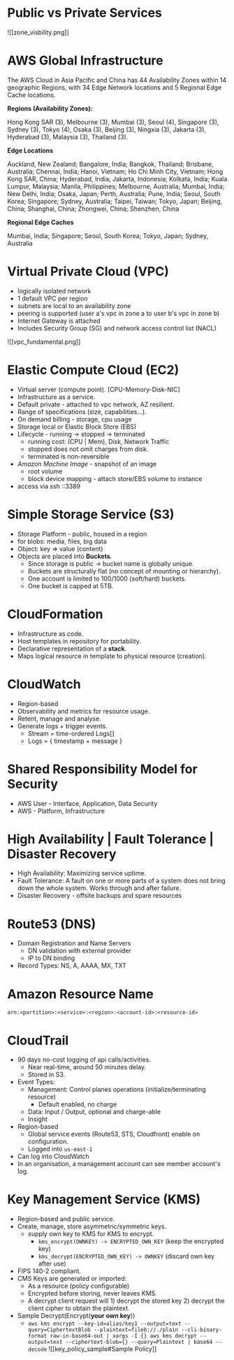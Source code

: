 
# Public vs Private Services

![[zone_visbility.png]]
# AWS Global Infrastructure

The AWS Cloud in Asia Pacific and China has 44 Availability Zones within 14 geographic Regions, with 34 Edge Network locations and 5 Regional Edge Cache locations.

**Regions (Availability Zones):**

Hong Kong SAR (3), Melbourne (3), Mumbai (3), Seoul (4), Singapore (3), Sydney (3), Tokyo (4), Osaka (3), Beijing (3), Ningxia (3), Jakarta (3), Hyderabad (3), Malaysia (3), Thailand (3).

**Edge Locations**

Auckland, New Zealand; Bangalore, India; Bangkok, Thailand; Brisbane, Australia; Chennai, India; Hanoi, Vietnam; Ho Chi Minh City, Vietnam; Hong Kong SAR, China; Hyderabad, India; Jakarta, Indonesia; Kolkata, India; Kuala Lumpur, Malaysia; Manila, Philippines; Melbourne, Australia; Mumbai, India; New Delhi, India; Osaka, Japan; Perth, Australia; Pune, India; Seoul, South Korea; Singapore; Sydney, Australia; Taipei, Taiwan; Tokyo, Japan; Beijing, China; Shanghai, China; Zhongwei, China; Shenzhen, China

**Regional Edge Caches**

Mumbai, India; Singapore; Seoul, South Korea; Tokyo, Japan; Sydney, Australia

# Virtual Private Cloud (VPC)
- logically isolated network
- 1 default VPC per region
- subnets are local to an availability zone
- peering is supported (user a's vpc in zone a to user b's vpc in zone b)
- Internet Gateway is attached
- Includes Security Group (SG) and network access control list (NACL)

![[vpc_fundamental.png]]

# Elastic Compute Cloud (EC2)

- Virtual server (compute point). [CPU-Memory-Disk-NIC]
- Infrastructure as a service.
- Default private - attached to vpc network, AZ resilient.
- Range of specifications (size, capabilities...).
- On demand billing - storage, cpu usage
- Storage local or Elastic Block Store (EBS)
- Lifecycle - running -> stopped -> terminated
	- running cost: (CPU | Mem), Disk, Network Traffic
	- stopped does not omit charges from disk.
	- terminated is non-reversible
- *Amazon Machine Image* - snapshot of an image
	- root volume
	- block device mapping - attach store/EBS volume to instance
- access via ssh ::3389

# Simple Storage Service (S3)
- Storage Platform - public, housed in a region
- for blobs: media, files, big data
- Object: key => value (content)
- Objects are placed into **Buckets**. 
	- Since storage is public -> bucket name is globally unique.
	- Buckets are structurally flat (no concept of mounting or hierarchy).
	- One account is limited to 100/1000 (soft/hard) buckets.
	- One bucket is capped at 5TB.

# CloudFormation
- Infrastructure as code.
- Host templates in repository for portability.
- Declarative representation of a **stack**.
- Maps logical resource in template to physical resource (creation).

# CloudWatch
- Region-based
- Observability and metrics for resource usage.
- Retent, manage and analyse.
- Generate logs + trigger events.
	- Stream = time-ordered Logs[]
	- Logs = { timestamp + message }


# Shared Responsibility Model for Security

- AWS User - Interface, Application, Data Security
- AWS - Platform, Infrastructure


# High Availability | Fault Tolerance | Disaster Recovery
- High Availability: Maximizing service uptime.
- Fault Tolerance: A fault on one or more parts of a system does not bring down the whole system. Works through and after failure.
- Disaster Recovery - offsite backups and spare resources

# Route53 (DNS)

- Domain Registration and Name Servers
	- DN validation with external provider
	- IP to DN binding
- Record Types: NS, A, AAAA, MX, TXT

# Amazon Resource Name

`arn:<partition>:<service>:<region>:<account-id>:<resource-id>`


# CloudTrail
- 90 days no-cost logging of api calls/activities.
	- Near real-time, around 50 minutes delay.
	- Stored in S3.
- Event Types:
	- Management: Control planes operations (initialize/terminating resource)
		- Default enabled, no charge
	- Data: Input / Output, optional and charge-able
	- Insight
- Region-based
	- Global service events (Route53, STS, Cloudfront) enable on configuration.
	- Logged into `us-east-1`
- Can log into CloudWatch
- In an organisation, a management account can see member account's log.


# Key Management Service (KMS)
- Region-based and public service.
- Create, manage, store asymmetric/symmetric keys.
	- supply own key to KMS for KMS to encrypt.
		- `kms_encrypt(OWNKEY) -> ENCRYPTED_OWN_KEY` (keep the encrypted key)
		- `kms_decrypt(ENCRYPTED_OWN_KEY) -> OWNKEY` (discard own key after use)
- FIPS 140-2 compliant.
- CMS Keys are generated or imported:
	- As a resource (policy configurable)
	- Encrypted before storing, never leaves KMS.
	- A decrypt client request will 1) decrypt the stored key 2) decrypt the client cipher to obtain the plaintext.
- Sample Decrypt(Encrypt(**your own key**))
	- `aws kms encrypt --key-id=alias/key1 --output=text --query=CiphertextBlob --plaintext=fileb://./plain --cli-binary-format raw-in-base64-out | xargs -I {} aws kms decrypt --output=text --ciphertext-blob={} --query=Plaintext | base64 --decode`
![[key_policy_sample#Sample Policy]]